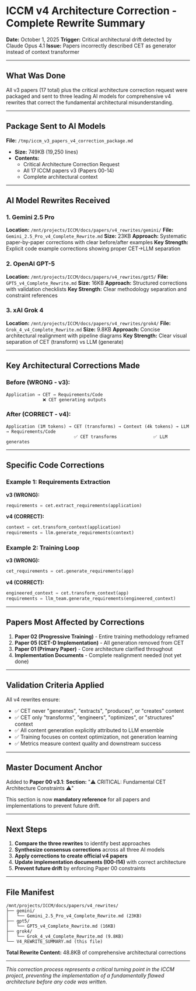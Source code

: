 # ICCM v4 Architecture Correction - Complete Rewrite Summary

**Date:** October 1, 2025
**Trigger:** Critical architectural drift detected by Claude Opus 4.1
**Issue:** Papers incorrectly described CET as generator instead of context transformer

---

## What Was Done

All v3 papers (17 total) plus the critical architecture correction request were packaged and sent to three leading AI models for comprehensive v4 rewrites that correct the fundamental architectural misunderstanding.

---

## Package Sent to AI Models

**File:** `/tmp/iccm_v3_papers_v4_correction_package.md`
- **Size:** 749KB (19,250 lines)
- **Contents:**
  - Critical Architecture Correction Request
  - All 17 ICCM papers v3 (Papers 00-14)
  - Complete architectural context

---

## AI Model Rewrites Received

### 1. Gemini 2.5 Pro
**Location:** `/mnt/projects/ICCM/docs/papers/v4_rewrites/gemini/`
**File:** `Gemini_2.5_Pro_v4_Complete_Rewrite.md`
**Size:** 23KB
**Approach:** Systematic paper-by-paper corrections with clear before/after examples
**Key Strength:** Explicit code example corrections showing proper CET→LLM separation

### 2. OpenAI GPT-5
**Location:** `/mnt/projects/ICCM/docs/papers/v4_rewrites/gpt5/`
**File:** `GPT5_v4_Complete_Rewrite.md`
**Size:** 16KB
**Approach:** Structured corrections with validation checklists
**Key Strength:** Clear methodology separation and constraint references

### 3. xAI Grok 4
**Location:** `/mnt/projects/ICCM/docs/papers/v4_rewrites/grok4/`
**File:** `Grok_4_v4_Complete_Rewrite.md`
**Size:** 9.8KB
**Approach:** Concise architectural realignment with pipeline diagrams
**Key Strength:** Clear visual separation of CET (transform) vs LLM (generate)

---

## Key Architectural Corrections Made

### Before (WRONG - v3):
```
Application → CET → Requirements/Code
              ❌ CET generating outputs
```

### After (CORRECT - v4):
```
Application (1M tokens) → CET (transforms) → Context (4k tokens) → LLM → Requirements/Code
                          ✅ CET transforms              ✅ LLM generates
```

---

## Specific Code Corrections

### Example 1: Requirements Extraction

**v3 (WRONG):**
```python
requirements = cet.extract_requirements(application)
```

**v4 (CORRECT):**
```python
context = cet.transform_context(application)
requirements = llm.generate_requirements(context)
```

### Example 2: Training Loop

**v3 (WRONG):**
```python
cet_requirements = cet.generate_requirements(app)
```

**v4 (CORRECT):**
```python
engineered_context = cet.transform_context(app)
requirements = llm_team.generate_requirements(engineered_context)
```

---

## Papers Most Affected by Corrections

1. **Paper 02 (Progressive Training)** - Entire training methodology reframed
2. **Paper 05 (CET-D Implementation)** - All generation removed from CET
3. **Paper 01 (Primary Paper)** - Core architecture clarified throughout
4. **Implementation Documents** - Complete realignment needed (not yet done)

---

## Validation Criteria Applied

All v4 rewrites ensure:
- ✅ CET never "generates", "extracts", "produces", or "creates" content
- ✅ CET only "transforms", "engineers", "optimizes", or "structures" context
- ✅ All content generation explicitly attributed to LLM ensemble
- ✅ Training focuses on context optimization, not generation learning
- ✅ Metrics measure context quality and downstream success

---

## Master Document Anchor

Added to **Paper 00 v3.1**:
**Section:** "⚠️ CRITICAL: Fundamental CET Architecture Constraints ⚠️"

This section is now **mandatory reference** for all papers and implementations to prevent future drift.

---

## Next Steps

1. **Compare the three rewrites** to identify best approaches
2. **Synthesize consensus corrections** across all three AI models
3. **Apply corrections to create official v4 papers**
4. **Update implementation documents (I00-I14)** with correct architecture
5. **Prevent future drift** by enforcing Paper 00 constraints

---

## File Manifest

```
/mnt/projects/ICCM/docs/papers/v4_rewrites/
├── gemini/
│   └── Gemini_2.5_Pro_v4_Complete_Rewrite.md (23KB)
├── gpt5/
│   └── GPT5_v4_Complete_Rewrite.md (16KB)
├── grok4/
│   └── Grok_4_v4_Complete_Rewrite.md (9.8KB)
└── V4_REWRITE_SUMMARY.md (this file)
```

**Total Rewrite Content:** 48.8KB of comprehensive architectural corrections

---

*This correction process represents a critical turning point in the ICCM project, preventing the implementation of a fundamentally flawed architecture before any code was written.*
